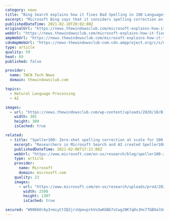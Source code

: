 ```yaml
---
category: news
title: "Bing Search explains how it fixes Bad Spelling in 100 Languages"
excerpt: "Microsoft Bing says that it considers spelling correction an essential feature that enables a smooth search engine experience."
publishedDateTime: 2021-02-10T20:02:00Z
originalUrl: "https://news.thewindowsclub.com/microsoft-explains-how-it-fixes-bad-spelling-in-100-languages-105114/"
webUrl: "https://news.thewindowsclub.com/microsoft-explains-how-it-fixes-bad-spelling-in-100-languages-105114/"
ampWebUrl: "https://news.thewindowsclub.com/microsoft-explains-how-it-fixes-bad-spelling-in-100-languages-105114/amp/"
cdnAmpWebUrl: "https://news-thewindowsclub-com.cdn.ampproject.org/c/s/news.thewindowsclub.com/microsoft-explains-how-it-fixes-bad-spelling-in-100-languages-105114/amp/"
type: article
quality: 59
heat: 69
published: false

provider:
  name: TWCN Tech News
  domain: thewindowsclub.com

topics:
  - Natural Language Processing
  - AI

images:
  - url: "https://news.thewindowsclub.com/wp-content/uploads/2020/10/Bing-Logo.png"
    width: 301
    height: 300
    isCached: true

related:
  - title: "Speller100: Zero-shot spelling correction at scale for 100-plus languages"
    excerpt: "Researchers in Microsoft Search and AI created Speller100 to expand spelling correction technology to 100-plus languages. Learn how it uses the concept of language families and zero-shot learning to make spelling correction more inclusive of languages worldwide."
    publishedDateTime: 2021-02-08T17:21:00Z
    webUrl: "https://www.microsoft.com/en-us/research/blog/speller100-zero-shot-spelling-correction-at-scale-for-100-plus-languages/"
    type: article
    provider:
      name: Microsoft
      domain: microsoft.com
    quality: 23
    images:
      - url: "https://www.microsoft.com/en-us/research/uploads/prod/2021/02/1200x627_Speller_100_with_logo_still.png"
        width: 2500
        height: 1307
        isCached: true

secured: "W9O66OrAy3+miyCtIQ2jrsUpevprkVo3wKGBG7sCwgJ0K7qOvJHx77GB9alUuwSQRORNDZ2ciVBNHYAEbF6MhJVXKSIY9/RuJVd6QSpeBA5Aa/J6WgI97+bnUsveaaB9a6vq6O4i4w4Un9pXosHWLVG5WcbFiI+Dj6SGavdBphnl7h1Rgsg+iljnZPFAIomNYsm0t0gryp06e2GOUjvbe10KG8WyOIF/s/Ed0Ml5BQ5JQqHRctAfpWfrBmarNdUQ9kClXGPDt8mv2IsClChQdB0vbiYqz/LGkgxGYCJjf6YGwjMeVT1ndA5KbVOpEA04z4T9lJYBqm5ooGMcspC1NYrYpycDo/5/5N9ZC8GWHn4=;ka8LMb+xNpDt8HL3NvFpGw=="
---
```


